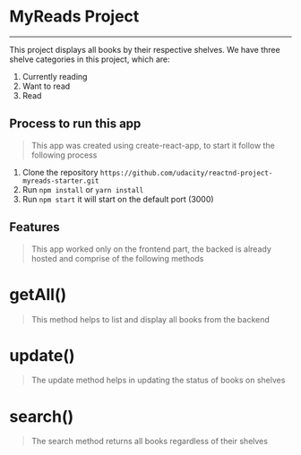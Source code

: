 # MyReads Project
---
This project displays all books by their respective shelves. We have three shelve categories in this project, which are:

1. Currently reading
2. Want to read
3. Read

## Process to run this app

> This app was created using create-react-app, to start it follow the following process
1. Clone the repository `https://github.com/udacity/reactnd-project-myreads-starter.git`
2. Run `npm install` or `yarn install`
3. Run `npm start` it will start on the default port (3000)

## Features
> This app worked only on the frontend part, the backed is already hosted and comprise of the following methods

# getAll()
> This method helps to list and display all books from the backend

# update()
> The update method helps in updating the status of books on shelves

# search()
> The search method returns all books regardless of their shelves


